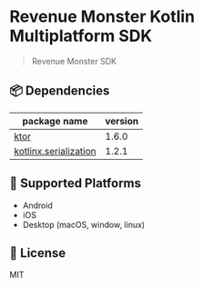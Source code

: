 # Revenue Monster Kotlin Multiplatform SDK

> Revenue Monster SDK

## 📦️ Dependencies

| package name | version |
|--------------|---------|
| [ktor](https://github.com/ktorio/ktor) | 1.6.0 |
| [kotlinx.serialization](https://github.com/Kotlin/kotlinx.serialization) | 1.2.1 |

## 🤖 Supported Platforms

- Android
- iOS
- Desktop (macOS, window, linux)

## 📄 License

MIT
